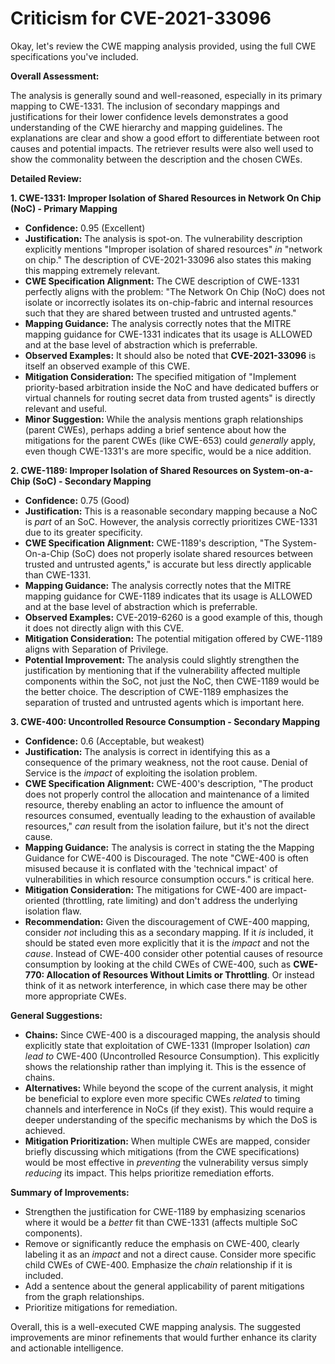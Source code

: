 # Criticism for CVE-2021-33096

Okay, let's review the CWE mapping analysis provided, using the full CWE specifications you've included.

**Overall Assessment:**

The analysis is generally sound and well-reasoned, especially in its primary mapping to CWE-1331. The inclusion of secondary mappings and justifications for their lower confidence levels demonstrates a good understanding of the CWE hierarchy and mapping guidelines. The explanations are clear and show a good effort to differentiate between root causes and potential impacts. The retriever results were also well used to show the commonality between the description and the chosen CWEs.

**Detailed Review:**

**1. CWE-1331: Improper Isolation of Shared Resources in Network On Chip (NoC) - Primary Mapping**

*   **Confidence:** 0.95 (Excellent)
*   **Justification:** The analysis is spot-on. The vulnerability description explicitly mentions "Improper isolation of shared resources" *in* "network on chip." The description of CVE-2021-33096 also states this making this mapping extremely relevant.
*   **CWE Specification Alignment:** The CWE description of CWE-1331 perfectly aligns with the problem: "The Network On Chip (NoC) does not isolate or incorrectly isolates its on-chip-fabric and internal resources such that they are shared between trusted and untrusted agents."
*   **Mapping Guidance:** The analysis correctly notes that the MITRE mapping guidance for CWE-1331 indicates that its usage is ALLOWED and at the base level of abstraction which is preferrable.
*    **Observed Examples:** It should also be noted that **CVE-2021-33096** is itself an observed example of this CWE.
*   **Mitigation Consideration:** The specified mitigation of "Implement priority-based arbitration inside the NoC and have dedicated buffers or virtual channels for routing secret data from trusted agents" is directly relevant and useful.
*   **Minor Suggestion:** While the analysis mentions graph relationships (parent CWEs), perhaps adding a brief sentence about how the mitigations for the parent CWEs (like CWE-653) could *generally* apply, even though CWE-1331's are more specific, would be a nice addition.

**2. CWE-1189: Improper Isolation of Shared Resources on System-on-a-Chip (SoC) - Secondary Mapping**

*   **Confidence:** 0.75 (Good)
*   **Justification:** This is a reasonable secondary mapping because a NoC is *part* of an SoC. However, the analysis correctly prioritizes CWE-1331 due to its greater specificity.
*   **CWE Specification Alignment:** CWE-1189's description, "The System-On-a-Chip (SoC) does not properly isolate shared resources between trusted and untrusted agents," is accurate but less directly applicable than CWE-1331.
*   **Mapping Guidance:** The analysis correctly notes that the MITRE mapping guidance for CWE-1189 indicates that its usage is ALLOWED and at the base level of abstraction which is preferrable.
*   **Observed Examples:** CVE-2019-6260 is a good example of this, though it does not directly align with this CVE.
*   **Mitigation Consideration:**  The potential mitigation offered by CWE-1189 aligns with Separation of Privilege.
*   **Potential Improvement:** The analysis could slightly strengthen the justification by mentioning that if the vulnerability affected multiple components within the SoC, not just the NoC, then CWE-1189 would be the better choice. The description of CWE-1189 emphasizes the separation of trusted and untrusted agents which is important here.

**3. CWE-400: Uncontrolled Resource Consumption - Secondary Mapping**

*   **Confidence:** 0.6 (Acceptable, but weakest)
*   **Justification:** The analysis is correct in identifying this as a consequence of the primary weakness, not the root cause. Denial of Service is the *impact* of exploiting the isolation problem.
*   **CWE Specification Alignment:** CWE-400's description, "The product does not properly control the allocation and maintenance of a limited resource, thereby enabling an actor to influence the amount of resources consumed, eventually leading to the exhaustion of available resources," *can* result from the isolation failure, but it's not the direct cause.
*   **Mapping Guidance:** The analysis is correct in stating the the Mapping Guidance for CWE-400 is Discouraged. The note "CWE-400 is often misused because it is conflated with the 'technical impact' of vulnerabilities in which resource consumption occurs." is critical here.
*   **Mitigation Consideration:** The mitigations for CWE-400 are impact-oriented (throttling, rate limiting) and don't address the underlying isolation flaw.
*   **Recommendation:**  Given the discouragement of CWE-400 mapping, consider *not* including this as a secondary mapping. If it *is* included, it should be stated even more explicitly that it is the *impact* and not the *cause*.  Instead of CWE-400 consider other potential causes of resource consumption by looking at the child CWEs of CWE-400, such as **CWE-770: Allocation of Resources Without Limits or Throttling**. Or instead think of it as network interference, in which case there may be other more appropriate CWEs.

**General Suggestions:**

*   **Chains:** Since CWE-400 is a discouraged mapping, the analysis should explicitly state that exploitation of CWE-1331 (Improper Isolation) *can lead to* CWE-400 (Uncontrolled Resource Consumption). This explicitly shows the relationship rather than implying it. This is the essence of chains.
*   **Alternatives:** While beyond the scope of the current analysis, it might be beneficial to explore even more specific CWEs *related* to timing channels and interference in NoCs (if they exist). This would require a deeper understanding of the specific mechanisms by which the DoS is achieved.
*   **Mitigation Prioritization:**  When multiple CWEs are mapped, consider briefly discussing which mitigations (from the CWE specifications) would be most effective in *preventing* the vulnerability versus simply *reducing* its impact. This helps prioritize remediation efforts.

**Summary of Improvements:**

*   Strengthen the justification for CWE-1189 by emphasizing scenarios where it would be a *better* fit than CWE-1331 (affects multiple SoC components).
*   Remove or significantly reduce the emphasis on CWE-400, clearly labeling it as an *impact* and not a direct cause. Consider more specific child CWEs of CWE-400. Emphasize the *chain* relationship if it is included.
*   Add a sentence about the general applicability of parent mitigations from the graph relationships.
*   Prioritize mitigations for remediation.

Overall, this is a well-executed CWE mapping analysis. The suggested improvements are minor refinements that would further enhance its clarity and actionable intelligence.